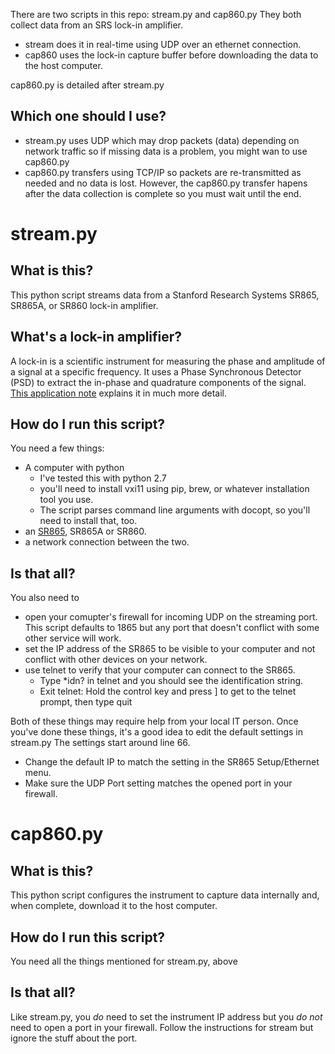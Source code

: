 There are two scripts in this repo: stream.py and cap860.py They both collect data from an SRS lock-in amplifier. 
 * stream does it in real-time using UDP over an ethernet connection. 
 * cap860 uses the lock-in capture buffer before downloading the data to the host computer.
 
cap860.py is detailed after stream.py
## Which one should I use?
 * stream.py uses UDP which may drop packets (data) depending on network traffic so if missing data is a problem, 
 you might wan to use cap860.py
 * cap860.py transfers using TCP/IP so packets are re-transmitted as needed and no data is lost. However, 
 the cap860.py transfer hapens after the data collection is complete so you must wait until the end.
 
# stream.py
## What is this?
This python script streams data from a Stanford Research Systems SR865, SR865A, or SR860 lock-in amplifier.
## What's a lock-in amplifier?
A lock-in is a scientific instrument for measuring the phase and amplitude of a signal at a specific frequency.
It uses a Phase Synchronous Detector (PSD) to extract the in-phase and quadrature components of the signal.
[This application note](http://www.thinksrs.com/downloads/PDFs/ApplicationNotes/AboutLIAs.pdf) explains it in much more detail.
## How do I run this script?
You need a few things:
 * A computer with python
   * I've tested this with python 2.7
   * you'll need to install vxi11 using pip, brew, or whatever installation tool you use.
   * The script parses command line arguments with docopt, so you'll need to install that, too.
 * an [SR865](http://www.thinksrs.com/products/SR865A.htm), SR865A or SR860.
 * a network connection between the two.

## Is that all?
You also need to
 * open your comupter's firewall for incoming UDP on the streaming port. This script defaults to 1865 but any port that 
 doesn't conflict with some other service will work.
 * set the IP address of the SR865 to be visible to your computer and not conflict with other devices on your network.
 * use telnet to verify that your computer can connect to the SR865.
   * Type *idn? in telnet and you should see the identification string.
   * Exit telnet: Hold the control key and press ] to get to the telnet prompt, then type quit

Both of these things may require help from your local IT person. Once you've done these things, 
it's a good idea to edit the default settings in stream.py The settings start around line 66.
 * Change the default IP to match the setting in the SR865 Setup/Ethernet menu.
 * Make sure the UDP Port setting matches the opened port in your firewall.

# cap860.py
## What is this?
This python script configures the instrument to capture data internally and, when complete, download it to the host computer. 
## How do I run this script?
You need all the things mentioned for stream.py, above

## Is that all?
Like stream.py, you *do* need to set the instrument IP address but you *do not* need to open a port in your firewall. Follow the instructions for stream but ignore the stuff about the port.
